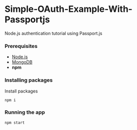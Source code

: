 # Simple-OAuth-Example-With-Passportjs

Node.js authentication tutorial using Passport.js

### Prerequisites

* [Node.js](https://nodejs.org/en/download/)
* [MongoDB](https://www.mongodb.com)
* **npm**

### Installing packages

Install packages

```
npm i
```

### Running the app

```
npm start
```